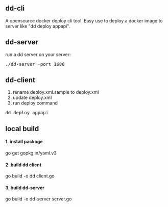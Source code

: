 ## dd-cli
A opensource docker deploy cli tool. Easy use to deploy a docker image to server like "dd deploy appapi".


## dd-server

run a dd server on your server: 
<pre>./dd-server -port 1688</pre>


## dd-client
1. rename deploy.xml.sample to deploy.xml
2. update deploy.xml
3. run deploy command
<pre>dd deploy appapi</pre>

## local build

#### 1. install package
go get gopkg.in/yaml.v3

#### 2. build dd client
go build -o dd client.go

#### 3. build dd-server
go build -o dd-server server.go